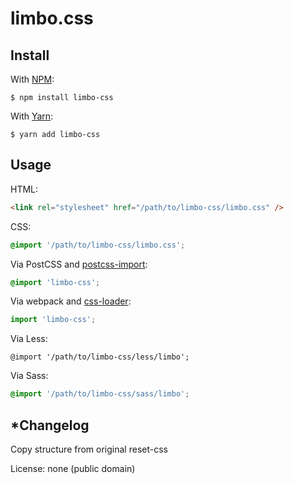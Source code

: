 # limbo.css

## Install

With [NPM](http://npmjs.com):

```command
$ npm install limbo-css
```

With [Yarn](https://yarnpkg.com):

```command
$ yarn add limbo-css
```

## Usage

HTML:

```html
<link rel="stylesheet" href="/path/to/limbo-css/limbo.css" />
```

CSS:

```css
@import '/path/to/limbo-css/limbo.css';
```

Via PostCSS and [postcss-import](https://github.com/postcss/postcss-import):

```css
@import 'limbo-css';
```

Via webpack and [css-loader](https://github.com/webpack-contrib/css-loader):

```js
import 'limbo-css';
```

Via Less:

```less
@import '/path/to/limbo-css/less/limbo';
```

Via Sass:

```scss
@import '/path/to/limbo-css/sass/limbo';
```

## \*Changelog

Copy structure from original reset-css

License: none (public domain)
